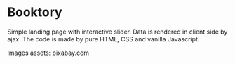 # Booktory

Simple landing page with interactive slider. Data is rendered in client side by ajax. The code is made by pure HTML, CSS and vanilla Javascript.

Images assets: pixabay.com
